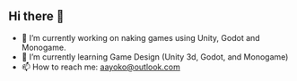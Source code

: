 ## Hi there 👋

- 🔭 I’m currently working on naking games using Unity, Godot and Monogame.
- 🌱 I’m currently learning Game Design (Unity 3d, Godot, and Monogame)
- 📫 How to reach me: aayoko@outlook.com
<!--
**gwynwhyvaar/gwynwhyvaar** is a ✨ _special_ ✨ repository because its `README.md` (this file) appears on your GitHub profile.

Here are some ideas to get you started:

- 🔭 I’m currently working on ...
- 🌱 I’m currently learning ...
- 👯 I’m looking to collaborate on ...
- 🤔 I’m looking for help with ...
- 💬 Ask me about ...
- 📫 How to reach me: ...
- 😄 Pronouns: ...
- ⚡ Fun fact: ...
-->
